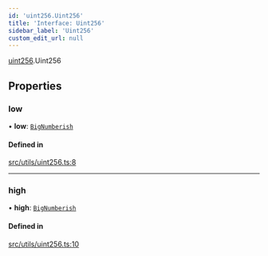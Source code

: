 ```yaml
---
id: 'uint256.Uint256'
title: 'Interface: Uint256'
sidebar_label: 'Uint256'
custom_edit_url: null
---
```


[uint256](../namespaces/uint256.md).Uint256

## Properties

### low

• **low**: [`BigNumberish`](../namespaces/num.md#bignumberish)

#### Defined in

[src/utils/uint256.ts:8](https://github.com/starknet-io/starknet.js/blob/develop/src/utils/uint256.ts#L8)

---

### high

• **high**: [`BigNumberish`](../namespaces/num.md#bignumberish)

#### Defined in

[src/utils/uint256.ts:10](https://github.com/starknet-io/starknet.js/blob/develop/src/utils/uint256.ts#L10)
